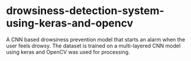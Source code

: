 # drowsiness-detection-system-using-keras-and-opencv
A CNN based drowsiness prevention model that starts an alarm when the user feels drowsy.
The dataset is trained on a multi-layered CNN model using keras and OpenCV was used for processing.
